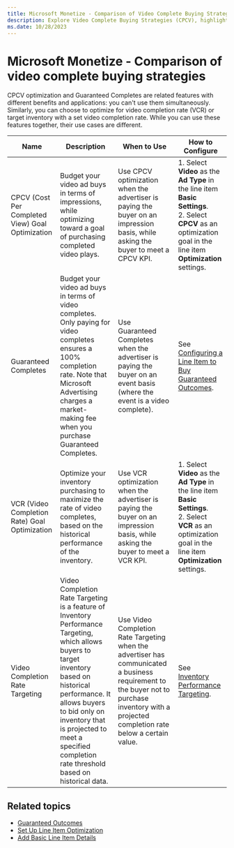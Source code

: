 ```yaml
---
title: Microsoft Monetize - Comparison of Video Complete Buying Strategies
description: Explore Video Complete Buying Strategies (CPCV), highlighting their related features, benefits, and applications.
ms.date: 10/28/2023
---
```


# Microsoft Monetize - Comparison of video complete buying strategies

CPCV optimization and Guaranteed Completes are related features with different benefits and applications: you can't use them simultaneously. Similarly, you can choose to optimize for video completion rate (VCR) or target inventory with a set video completion rate. While you can use these features together, their use cases are different.

| Name | Description | When to Use | How to Configure |
|--|--|--|--|
| CPCV (Cost Per Completed View) Goal Optimization | Budget your video ad buys in terms of impressions, while optimizing toward a goal of purchasing completed video plays. | Use CPCV optimization when the advertiser is paying the buyer on an impression basis, while asking the buyer to meet a CPCV KPI. | 1. Select **Video** as the **Ad Type** in the line item **Basic Settings**.<br> 2. Select **CPCV** as an optimization goal in the line item **Optimization** settings. |
| Guaranteed Completes | Budget your video ad buys in terms of video completes. Only paying for video completes ensures a 100% completion rate. Note that Microsoft Advertising charges a market-making fee when you purchase Guaranteed Completes. | Use Guaranteed Completes when the advertiser is paying the buyer on an event basis (where the event is a video complete). | See [Configuring a Line Item to Buy Guaranteed Outcomes](configuring-a-line-item-to-buy-guaranteed-outcomes.md). |
| VCR (Video Completion Rate) Goal Optimization | Optimize your inventory purchasing to maximize the rate of video completes, based on the historical performance of the inventory. | Use VCR optimization when the advertiser is paying the buyer on an impression basis, while asking the buyer to meet a VCR KPI. | 1. Select **Video** as the **Ad Type** in the line item **Basic Settings**.<br> 2. Select **VCR** as an optimization goal in the line item **Optimization** settings. |
| Video Completion Rate Targeting | Video Completion Rate Targeting is a feature of Inventory Performance Targeting, which allows buyers to target inventory based on historical performance. It allows buyers to bid only on inventory that is projected to meet a specified completion rate threshold based on historical data. | Use Video Completion Rate Targeting when the advertiser has communicated a business requirement to the buyer not to purchase inventory with a projected completion rate below a certain value. | See [Inventory Performance Targeting](inventory-performance-targeting.md). |

## Related topics

- [Guaranteed Outcomes](guaranteed-outcomes.md)
- [Set Up Line Item Optimization](set-up-line-item-optimization.md)
- [Add Basic Line Item Details](add-basic-line-item-details.md)
